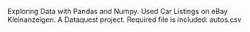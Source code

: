 Exploring Data with Pandas and Numpy. Used Car Listings on eBay Kleinanzeigen. A Dataquest project. Required file is included:
autos.csv